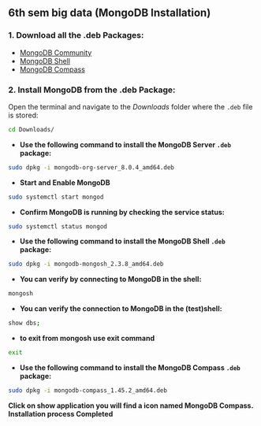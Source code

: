 ## 6th sem big data (MongoDB Installation)
### 1. **Download all the .deb Packages**:
* [MongoDB Community](https://repo.mongodb.org/apt/ubuntu/dists/jammy/mongodb-org/8.0/multiverse/binary-amd64/mongodb-org-server_8.0.4_amd64.deb) 
* [MongoDB Shell](https://downloads.mongodb.com/compass/mongodb-mongosh_2.3.8_amd64.deb)
* [MongoDB Compass](https://downloads.mongodb.com/compass/mongodb-compass_1.45.2_amd64.deb)

### 2. **Install MongoDB from the .deb Package**:

Open the terminal and navigate to the *Downloads* folder where the `.deb` file is stored:

```BASH
cd Downloads/
```
* **Use the following command to install the MongoDB Server `.deb` package:**
```BASH
sudo dpkg -i mongodb-org-server_8.0.4_amd64.deb
```
* **Start and Enable MongoDB**
```BASH
sudo systemctl start mongod
```
* **Confirm MongoDB is running by checking the service status:**
```BASH
sudo systemctl status mongod
```
* **Use the following command to install the MongoDB Shell `.deb` package:**
```BASH
sudo dpkg -i mongodb-mongosh_2.3.8_amd64.deb
```
* **You can verify by connecting to MongoDB in the shell:**
```BASH
mongosh
```
* **You can verify the connection to MongoDB in the (test)shell:**

```BASH
show dbs;
```
* **to exit from mongosh use exit command**
```BASH
exit
```
* **Use the following command to install the MongoDB Compass `.deb` package:**

```BASH
sudo dpkg -i mongodb-compass_1.45.2_amd64.deb
```

**Click on show application you will find a icon named MongoDB Compass.** <br>
**Installation process Completed**
